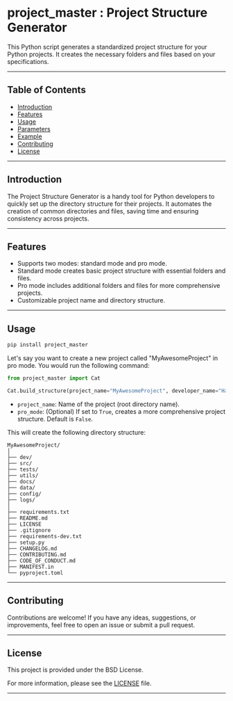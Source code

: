 #  project_master : Project Structure Generator

This Python script generates a standardized project structure for your Python projects. It creates the necessary folders and files based on your specifications.

---

## Table of Contents

- [Introduction](#introduction)
- [Features](#features)
- [Usage](#usage)
- [Parameters](#parameters)
- [Example](#example)
- [Contributing](#contributing)
- [License](#license)

---

## Introduction

The Project Structure Generator is a handy tool for Python developers to quickly set up the directory structure for their projects. It automates the creation of common directories and files, saving time and ensuring consistency across projects.

---

## Features

- Supports two modes: standard mode and pro mode.
- Standard mode creates basic project structure with essential folders and files.
- Pro mode includes additional folders and files for more comprehensive projects.
- Customizable project name and directory structure.

---

## Usage

```bash
pip install project_master
```

Let's say you want to create a new project called "MyAwesomeProject" in pro mode. You would run the following command:


```python
from project_master import Cat

Cat.build_structure(project_name="MyAwesomeProject", developer_name="Hardy21", pro_mode=True)
```


- `project_name`: Name of the project (root directory name).
- `pro_mode`: (Optional) If set to `True`, creates a more comprehensive project structure. Default is `False`.


This will create the following directory structure:

```
MyAwesomeProject/
│
├── dev/
├── src/
├── tests/
├── utils/
├── docs/
├── data/
├── config/
├── logs/
│
├── requirements.txt
├── README.md
├── LICENSE
├── .gitignore
├── requirements-dev.txt
├── setup.py
├── CHANGELOG.md
├── CONTRIBUTING.md
├── CODE_OF_CONDUCT.md
├── MANIFEST.in
└── pyproject.toml
```


---


## Contributing

Contributions are welcome! If you have any ideas, suggestions, or improvements, feel free to open an issue or submit a pull request.


---

## License

This project is provided under the BSD License.

For more information, please see the [LICENSE](LICENSE) file.

---
